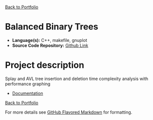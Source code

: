 [Back to Portfolio](./)

Balanced Binary Trees
===============

-   **Language(s):** C++, makefile, gnuplot
-   **Source Code Repository:** [Github Link](https://github.com/ckyleflynn/BBTreeAnalysis-project5-)	     

# Project description

Splay and AVL tree insertion and deletion time complexity analysis with performance graphing
-   [Documentation](https://github.com/ckyleflynn/BBTreeAnalysis-project5-/blob/main/BalancedBinaryTreesDoc.pdf)

[Back to Portfolio](./)

For more details see [GitHub Flavored Markdown](https://guides.github.com/features/mastering-markdown/) for formatting.

